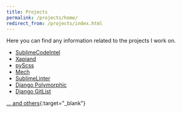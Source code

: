 ```yaml
---
title: Projects
permalink: /projects/home/
redirect_from: /projects/index.html
---
```


Here you can find any information related to the projects I work on.

* [SublimeCodeIntel](/projects/sublimecodeintel)
* [Xapiand](/projects/xapiand)
* [pyScss](/projects/pyscss)
* [Mech](/projects/mech)
* [SublimeLinter](/projects/sublimelinter)
* [Django Polymorphic](/projects/django_polymorphic)
* [Django GitList](/projects/django_gitlist)

[... and others](https://github.com/Kronuz?tab=repositories){:target="_blank"}
